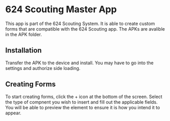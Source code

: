 # 624 Scouting Master App
This app is part of the 624 Scouting System. It is able to create custom forms that are compatible with the 624 Scouting app. The APKs are avalible in the APK folder.

## Installation
Transfer the APK to the device and install. You may have to go into the settings and authorize side loading.

## Creating Forms
To start creating forms, click the + icon at the bottom of the screen. Select the type of compnent you wish to insert and fill out the applicable fields. You will be able to preview the element to ensure it is how you intend it to appear.
